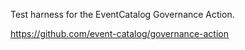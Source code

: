 Test harness for the EventCatalog Governance Action.

https://github.com/event-catalog/governance-action